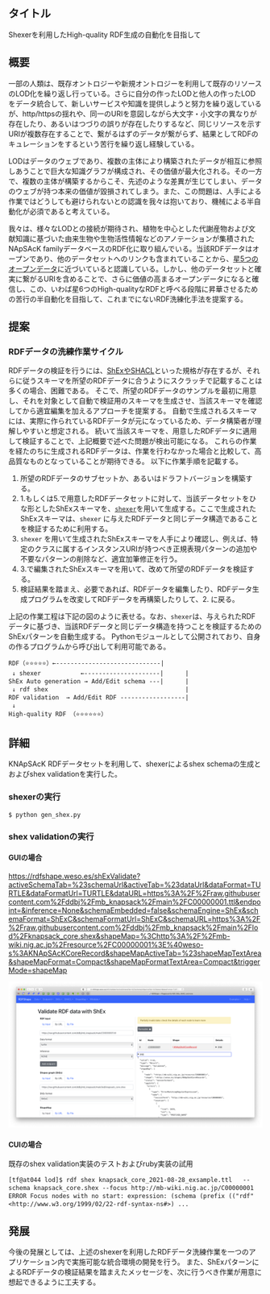 ## タイトル
Shexerを利用したHigh-quality RDF生成の自動化を目指して

## 概要
一部の人類は、既存オントロジーや新規オントロジーを利用して既存のリソースのLOD化を繰り返し行っている。さらに自分の作ったLODと他人の作ったLODをデータ統合して、新しいサービスや知識を提供しようと努力を繰り返しているが、http/httpsの揺れや、同一のURIを意図しながら大文字・小文字の異なりが存在したり、あるいはつづりの誤りが存在したりするなど、同じリソースを示すURIが複数存在することで、繋がるはずのデータが繋がらず、結果としてRDFのキュレーションをするという苦行を繰り返し経験している。

LODはデータのウェブであり、複数の主体により構築されたデータが相互に参照しあうことで巨大な知識グラフが構成され、その価値が最大化される。その一方で、複数の主体が構築するからこそ、先述のような差異が生じてしまい、データのウェブが持つ本来の価値が毀損されてしまう。また、この問題は、人手による作業ではどうしても避けられないとの認識を我々は抱いており、機械による半自動化が必須であると考えている。

我々は、様々なLODとの接続が期待され、植物を中心とした代謝産物および文献知識に基づいた由来生物や生物活性情報などのアノテーションが集積されたNApSAcK familyデータベースのRDF化に取り組んでいる。当該RDFデータはオープンであり、他のデータセットへのリンクも含まれていることから、[星5つのオープンデータ](https://5stardata.info/)に近づいていると認識している。しかし、他のデータセットと確実に繋がるURIを含めることで、さらに価値の高まるオープンデータになると確信し、この、いわば星6つのHigh-qualityなRDFと呼べる段階に昇華させるための苦行の半自動化を目指して、これまでにないRDF洗練化手法を提案する。

## 提案
### RDFデータの洗練作業サイクル
RDFデータの検証を行うには、[ShExやSHACL](https://book.validatingrdf.com/)といった規格が存在するが、それらに従うスキーマを所望のRDFデータに合うようにスクラッチで記載することは多くの場合、困難である。
そこで、所望のRDFデータのサンプルを最初に用意し、それを対象として自動で検証用のスキーマを生成させ、当該スキーマを確認してから適宜編集を加えるアプローチを提案する。
自動で生成されるスキーマには、実際に作られているRDFデータが元になっているため、データ構築者が理解しやすいと想定される。
続いて当該スキーマを、用意したRDFデータに適用して検証することで、上記概要で述べた問題が検出可能になる。
これらの作業を経たのちに生成されるRDFデータは、作業を行わなかった場合と比較して、高品質なものとなっていることが期待できる。
以下に作業手順を記載する。

1. 所望のRDFデータのサブセットか、あるいはドラフトバージョンを構築する。
2. 1.もしくは5.で用意したRDFデータセットに対して、当該データセットをひな形としたShExスキーマを、[`shexer`](https://github.com/DaniFdezAlvarez/shexer)を用いて生成する。ここで生成されたShExスキーマは、`shexer` に与えたRDFデータと同じデータ構造であることを検証するために利用する。
3. `shexer` を用いて生成されたShExスキーマを人手により確認し、例えば、特定のクラスに属するインスタンスURIが持つべき正規表現パターンの追加や不要なパターンの削除など、適宜加筆修正を行う。
4. 3.で編集されたShExスキーマを用いて、改めて所望のRDFデータを検証する。
5. 検証結果を踏まえ、必要であれば、RDFデータを編集したり、RDFデータ生成プログラムを改変してRDFデータを再構築したりして、2. に戻る。

上記の作業工程は下記の図のように表せる。なお、`shexer`は、与えられたRDFデータに基づき、当該RDFデータと同じデータ構造を持つことを検証するためのShExパターンを自動生成する。
Pythonモジュールとして公開されており、自身の作るプログラムから呼び出して利用可能である。

```
RDF（⭐️⭐️⭐️⭐️⭐️）←-----------------------------|
 ↓ shexer           ←---------------------|      |
ShEx Auto generation → Add/Edit schema ---|      | 
 ↓ rdf shex                                      |
RDF validation  → Add/Edit RDF ------------------|
 ↓
High-quality RDF （⭐️⭐️⭐️⭐️⭐️⭐️）
```

## 詳細

KNApSAcK RDFデータセットを利用して、shexerによるshex schemaの生成とおよびshex validationを実行した。

### shexerの実行
```
$ python gen_shex.py
```

### shex validationの実行

#### GUIの場合
https://rdfshape.weso.es/shExValidate?activeSchemaTab=%23schemaUrl&activeTab=%23dataUrl&dataFormat=TURTLE&dataFormatUrl=TURTLE&dataURL=https%3A%2F%2Fraw.githubusercontent.com%2Fddbj%2Fmb_knapsack%2Fmain%2FC00000001.ttl&endpoint=&inference=None&schemaEmbedded=false&schemaEngine=ShEx&schemaFormat=ShExC&schemaFormatUrl=ShExC&schemaURL=https%3A%2F%2Fraw.githubusercontent.com%2Fddbj%2Fmb_knapsack%2Fmain%2Flod%2Fknapsack_core.shex&shapeMap=%3Chttp%3A%2F%2Fmb-wiki.nig.ac.jp%2Fresource%2FC00000001%3E%40weso-s%3AKNApSAcKCoreRecord&shapeMapActiveTab=%23shapeMapTextArea&shapeMapFormat=Compact&shapeMapFormatTextArea=Compact&triggerMode=shapeMap

![Validate-RDF-data-with-ShEx](Validate-RDF-data-with-ShEx.png)


#### CUIの場合

既存のshex validation実装のテストおよびruby実装の試用

```
[tf@at044 lod]$ rdf shex knapsack_core_2021-08-28_exsample.ttl   --schema knapsack_core.shex --focus http://mb-wiki.nig.ac.jp/C00000001
ERROR Focus nodes with no start: expression: (schema (prefix (("rdf" <http://www.w3.org/1999/02/22-rdf-syntax-ns#>) ...
```

## 発展
今後の発展としては、上述のshexerを利用したRDFデータ洗練作業を一つのアプリケーション内で実施可能な統合環境の開発を行う。
また、ShExパターンによるRDFデータの検証結果を踏まえたメッセージを、次に行うべき作業が用意に想起できるように工夫する。
